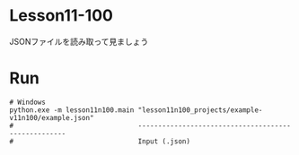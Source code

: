 # Lesson11-100

JSONファイルを読み取って見ましょう  

# Run

```shell
# Windows
python.exe -m lesson11n100.main "lesson11n100_projects/example-v11n100/example.json"
#                               ----------------------------------------------------
#                               Input (.json)
```
